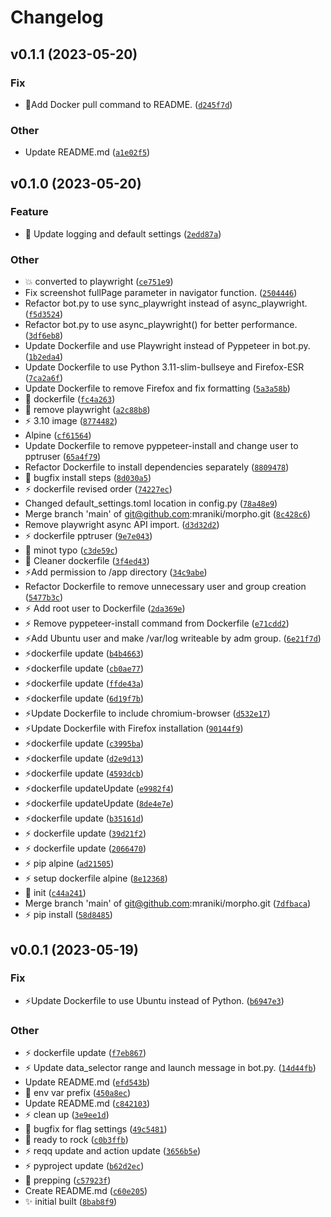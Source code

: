 # Changelog

<!--next-version-placeholder-->

## v0.1.1 (2023-05-20)
### Fix
* :speech_balloon:Add Docker pull command to README. ([`d245f7d`](https://github.com/mraniki/morpho/commit/d245f7dd9ce90667745e3f4764376f12d8b7a937))

### Other
* Update README.md ([`a1e02f5`](https://github.com/mraniki/morpho/commit/a1e02f58220f4fcf7a47b34e891e4fdc2a9d2725))

## v0.1.0 (2023-05-20)
### Feature
* :children_crossing: Update logging and default settings ([`2edd87a`](https://github.com/mraniki/morpho/commit/2edd87ab1c5fee2ece2f5c82ee61c737ead47735))

### Other
* 💥 converted to playwright ([`ce751e9`](https://github.com/mraniki/morpho/commit/ce751e94f04eddbe09182ff93008b28b20b184ca))
* Fix screenshot fullPage parameter in navigator function. ([`2504446`](https://github.com/mraniki/morpho/commit/250444620ce7c11a89a92f694b964664d1417cef))
* Refactor bot.py to use sync_playwright instead of async_playwright. ([`f5d3524`](https://github.com/mraniki/morpho/commit/f5d3524162101df967bd34068cb64794eaa7fc29))
* Refactor bot.py to use async_playwright() for better performance. ([`3df6eb8`](https://github.com/mraniki/morpho/commit/3df6eb8c6d6b47b3076ef6b09bdbb5c33a4721a0))
* Update Dockerfile and use Playwright instead of Pyppeteer in bot.py. ([`1b2eda4`](https://github.com/mraniki/morpho/commit/1b2eda4ad3970dae57c02e7b763d01e6d85b9a64))
* Update Dockerfile to use Python 3.11-slim-bullseye and Firefox-ESR ([`7ca2a6f`](https://github.com/mraniki/morpho/commit/7ca2a6fd8ae5adf62d44e22fb5fcda8fb1c42199))
* Update Dockerfile to remove Firefox and fix formatting ([`5a3a58b`](https://github.com/mraniki/morpho/commit/5a3a58bd526c7b3cb4abb488234461d5c8501f04))
* 🐛 dockerfile ([`fc4a263`](https://github.com/mraniki/morpho/commit/fc4a2638e1164c899c24d96bd79ac52cdba4bd65))
* 🐛 remove playwright ([`a2c88b8`](https://github.com/mraniki/morpho/commit/a2c88b85e2d79f34da21045c0b96b7c47e5b4918))
* ⚡ 3.10 image ([`8774482`](https://github.com/mraniki/morpho/commit/8774482acf7292d1a310376ecb594ecb6c367c9a))
* Alpine ([`cf61564`](https://github.com/mraniki/morpho/commit/cf615640815ed40f69b54b9701739bd015973ebc))
* Update Dockerfile to remove pyppeteer-install and change user to pptruser ([`65a4f79`](https://github.com/mraniki/morpho/commit/65a4f7978d50a8f2768547848f7ea2dd98c384a4))
* Refactor Dockerfile to install dependencies separately ([`8809478`](https://github.com/mraniki/morpho/commit/8809478b1b47b32b23112b8fdd2ec9eba1d29ebc))
* 🐛 bugfix install steps ([`8d030a5`](https://github.com/mraniki/morpho/commit/8d030a51292b4ee7426653d7906cd86fe2b18b70))
* ⚡ dockerfile revised order ([`74227ec`](https://github.com/mraniki/morpho/commit/74227ec5a3c0bdf2a4086a2cae1ba7bf86694653))
* Changed default_settings.toml location in config.py ([`78a48e9`](https://github.com/mraniki/morpho/commit/78a48e9d6bcd11363012ab06468cee4c25dc8057))
* Merge branch 'main' of git@github.com:mraniki/morpho.git ([`8c428c6`](https://github.com/mraniki/morpho/commit/8c428c6a25eac3bc630b5f42657c43c2d12a9495))
* Remove playwright async API import. ([`d3d32d2`](https://github.com/mraniki/morpho/commit/d3d32d2bdba3b8bcdcc5d326fae260083ebfcf68))
* ⚡ dockerfile pptruser ([`9e7e043`](https://github.com/mraniki/morpho/commit/9e7e04345c1471f622cf631c0963b622bb427765))
* 🐛 minot typo ([`c3de59c`](https://github.com/mraniki/morpho/commit/c3de59c957e6426feaf4d5e44a94ae29badca219))
* 🐛 Cleaner dockerfile ([`3f4ed43`](https://github.com/mraniki/morpho/commit/3f4ed4359cc448545c99573aa78605cbeb64f82c))
* ⚡Add permission to /app directory ([`34c9abe`](https://github.com/mraniki/morpho/commit/34c9abedb8f18ad18539a09fb3a354b227a849cd))
* Refactor Dockerfile to remove unnecessary user and group creation ([`5477b3c`](https://github.com/mraniki/morpho/commit/5477b3cc56686d481e8ea67929bbbe208be0d595))
* ⚡ Add root user to Dockerfile ([`2da369e`](https://github.com/mraniki/morpho/commit/2da369e9026575e62c5deed54bb5eb962284cbf0))
* ⚡ Remove pyppeteer-install command from Dockerfile ([`e71cdd2`](https://github.com/mraniki/morpho/commit/e71cdd2e43791fe3d4e5a3e227d57551f5cc3fd7))
* ⚡Add Ubuntu user and make /var/log writeable by adm group. ([`6e21f7d`](https://github.com/mraniki/morpho/commit/6e21f7dc61f749a577b8f9773166944aff7fa3a4))
* ⚡dockerfile  update ([`b4b4663`](https://github.com/mraniki/morpho/commit/b4b4663ae4a9a117875a9a5c7d76c506a4f953e4))
* ⚡dockerfile  update ([`cb0ae77`](https://github.com/mraniki/morpho/commit/cb0ae775fe43a634d3bdd138b4fd430f921b2d4b))
* ⚡dockerfile  update ([`ffde43a`](https://github.com/mraniki/morpho/commit/ffde43a50aa763f3eefa88cd45b3c065d1cf3d05))
* ⚡dockerfile  update ([`6d19f7b`](https://github.com/mraniki/morpho/commit/6d19f7bb310501eac8d2efbfee199e1426a1a546))
* ⚡Update Dockerfile to include chromium-browser ([`d532e17`](https://github.com/mraniki/morpho/commit/d532e173fca1882e3b5f214f2b2acbf14c5e6edd))
* ⚡Update Dockerfile with Firefox installation ([`90144f9`](https://github.com/mraniki/morpho/commit/90144f91a9722a45c08c7b34e65ab88eb34b6883))
* ⚡dockerfile  update ([`c3995ba`](https://github.com/mraniki/morpho/commit/c3995ba41cbfb0c1c1dbcee70de979d370b70d2e))
* ⚡dockerfile  update ([`d2e9d13`](https://github.com/mraniki/morpho/commit/d2e9d13e237583f7e4a139599b34cdb681cc5b89))
* ⚡dockerfile  update ([`4593dcb`](https://github.com/mraniki/morpho/commit/4593dcb781144ddce427c178fb1d1eb089821bb8))
* ⚡dockerfile  updateUpdate ([`e9982f4`](https://github.com/mraniki/morpho/commit/e9982f463bb82e7b6ef9e8a22460c2482fe16568))
* ⚡dockerfile  updateUpdate ([`8de4e7e`](https://github.com/mraniki/morpho/commit/8de4e7eb241bb4fcf704cddaf4b364f1ae6bd629))
* ⚡dockerfile  update ([`b35161d`](https://github.com/mraniki/morpho/commit/b35161dc9edb37d72d09a6c05fc03bfab1973921))
* ⚡ dockerfile  update ([`39d21f2`](https://github.com/mraniki/morpho/commit/39d21f23e8af501ed52f8407d52b7ae3032565cc))
* ⚡ dockerfile  update ([`2066470`](https://github.com/mraniki/morpho/commit/206647041e0a8b0924a1b1aff895a1bbc5ae6836))
* ⚡ pip alpine ([`ad21505`](https://github.com/mraniki/morpho/commit/ad21505c50175d86689ef3b4a05bd77dd77b0366))
* ⚡  setup dockerfile alpine ([`8e12368`](https://github.com/mraniki/morpho/commit/8e12368e17249df864799492a8ecc2f05aa06436))
* 🥚 init ([`c44a241`](https://github.com/mraniki/morpho/commit/c44a241ab83766be8c17a1eae4ea778b060bbb90))
* Merge branch 'main' of git@github.com:mraniki/morpho.git ([`7dfbaca`](https://github.com/mraniki/morpho/commit/7dfbacaa19aa3bb767f074dc59a1737c3d959b70))
* ⚡ pip install ([`58d8485`](https://github.com/mraniki/morpho/commit/58d8485010b02b26c3238024ebe66505828fdb8f))

## v0.0.1 (2023-05-19)
### Fix
* :zap:Update Dockerfile to use Ubuntu instead of Python. ([`b6947e3`](https://github.com/mraniki/morpho/commit/b6947e344578e8245031840ea388b6d7c93d354f))

### Other
* ⚡ dockerfile update ([`f7eb867`](https://github.com/mraniki/morpho/commit/f7eb867c3b29e26d8224816b41ee557bd5f01dfa))
* ⚡ Update data_selector range and launch message in bot.py. ([`14d44fb`](https://github.com/mraniki/morpho/commit/14d44fb3a74d3f1c5ea42faa8faf26186ff0d962))
* Update README.md ([`efd543b`](https://github.com/mraniki/morpho/commit/efd543b0e96d96821efa0e1c650ed19e8c57c7ff))
* 🐛 env var prefix ([`450a8ec`](https://github.com/mraniki/morpho/commit/450a8ec17e8f18ef2d906f3c5f56b75afaa4cf76))
* Update README.md ([`c842103`](https://github.com/mraniki/morpho/commit/c842103142e29538d8f0cd3a1f05f7d32c2de786))
* ⚡ clean up ([`3e9ee1d`](https://github.com/mraniki/morpho/commit/3e9ee1de2cbffccd84c208a61357a88f2d2cbc3b))
* 🐛 bugfix for flag settings ([`49c5481`](https://github.com/mraniki/morpho/commit/49c54812185a78a4cbffe035ed7f9b7db104236d))
* 💄 ready to rock ([`c0b3ffb`](https://github.com/mraniki/morpho/commit/c0b3ffb3618b7f815d59c2d8bec9c94bbdec6922))
* ⚡ reqq update and action update ([`3656b5e`](https://github.com/mraniki/morpho/commit/3656b5e90758fc9367201ba37bcf6660007b5d56))
* ⚡ pyproject update ([`b62d2ec`](https://github.com/mraniki/morpho/commit/b62d2ec1d9f4cf084f555806ac67d8bc5c7f7dbd))
* 🥚 prepping ([`c57923f`](https://github.com/mraniki/morpho/commit/c57923fec575d23ae8b02a360673fe484c9a7270))
* Create README.md ([`c60e205`](https://github.com/mraniki/morpho/commit/c60e20515896fc17c96df8f154c2ea52e775da3a))
* ✨ initial built ([`8bab8f9`](https://github.com/mraniki/morpho/commit/8bab8f98873be0ce1ef79a41bf4c6dcbaaf7aaa1))
